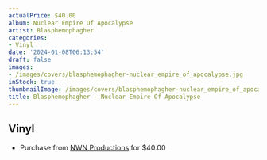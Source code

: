 ```yaml
---
actualPrice: $40.00
album: Nuclear Empire Of Apocalypse
artist: Blasphemophagher
categories:
- Vinyl
date: '2024-01-08T06:13:54'
draft: false
images:
- /images/covers/blasphemophagher-nuclear_empire_of_apocalypse.jpg
inStock: true
thumbnailImage: /images/covers/blasphemophagher-nuclear_empire_of_apocalypse-thumb.jpg
title: Blasphemophagher - Nuclear Empire Of Apocalypse
---
```


## Vinyl
* Purchase from [NWN Productions](http://shop.nwnprod.com/index.php?route=product/product&path=75&product_id=44967&sort=pd.name&order=ASC) for $40.00
